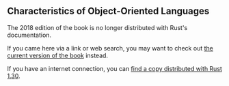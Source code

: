 ## Characteristics of Object-Oriented Languages

The 2018 edition of the book is no longer distributed with Rust's documentation.

If you came here via a link or web search, you may want to check out [the current
version of the book](../ch18-01-what-is-oo.html) instead.

If you have an internet connection, you can [find a copy distributed with
Rust
1.30](https://doc.rust-lang.org/1.30.0/book/2018-edition/ch17-01-what-is-oo.html).
